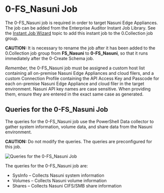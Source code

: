 # 0-FS_Nasuni Job

The 0-FS_Nasuni job is required in order to target Nasuni Edge Appliances. The job can be added from
the Enterprise Auditor Instant Job Library. See the
[Instant Job Wizard](/versioned_docs/enterpriseauditor_11.6/enterpriseauditor/admin/jobs/instantjobs/overview.md)
topic to add this instant job to the 0.Collection job group.

**CAUTION:** It is necessary to rename the job after it has been added to the 0.Collection job group
from **FS_Nasuni** to **0-FS_Nasuni**, so that it runs immediately after the 0-Create Schema job.

_Remember,_ the 0-FS_Nasuni job must be assigned a custom host list containing all on-premise Nasuni
Edge Appliances and cloud filers, and a custom Connection Profile containing the API Access Key and
Passcode for each on-premise Nasuni Edge Appliance and cloud filer in the target environment. Nasuni
API key names are case sensitive. When providing them, ensure they are entered in the exact same
case as generated.

## Queries for the 0-FS_Nasuni Job

The queries for the 0-FS_Nasuni job use the PowerShell Data collector to gather system information,
volume data, and share data from the Nasuni environment.

**CAUTION:** Do not modify the queries. The queries are preconfigured for this job.

![Queries for the 0-FS_Nasuni Job](/img/versioned_docs/enterpriseauditor_11.6/enterpriseauditor/solutions/filesystem/collection/fsnasuniquery.webp)

The queries for the 0-FS_Nasuni job are:

- SysInfo – Collects Nasuni system information
- Volumes – Collects Nasuni volume information
- Shares – Collects Nasuni CIFS/SMB share information
